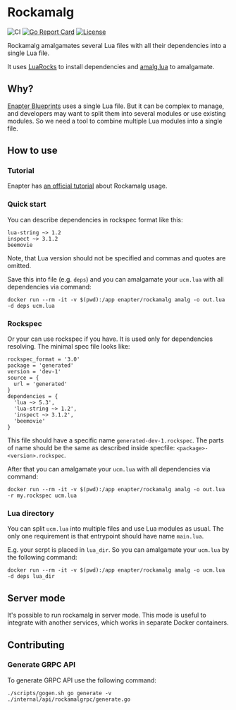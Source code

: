 # Rockamalg
![CI](https://github.com/Enapter/rockamalg/workflows/publish/badge.svg)
[![Go Report Card](https://goreportcard.com/badge/github.com/Enapter/rockamalg)](https://goreportcard.com/report/github.com/Enapter/rockamalg)
[![License](https://img.shields.io/github/license/Enapter/rockamalg)](LICENSE)

Rockamalg amalgamates several Lua files with all their dependencies into a single Lua file.

It uses [LuaRocks](https://luarocks.org/) to install dependencies and [amalg.lua](https://github.com/siffiejoe/lua-amalg/) to amalgamate.

## Why?

[Enapter Blueprints](https://developers.enapter.com/docs/#blueprints) uses a single Lua file. But it can be complex to manage, and developers may want to split them into several modules or use existing modules. So we need a tool to combine multiple Lua modules into a single file.

## How to use

### Tutorial

Enapter has [an official tutorial](https://developers.enapter.com/docs/tutorial/lua-complex/introduction) about Rockamalg usage.

### Quick start

You can describe dependencies in rockspec format like this:
```
lua-string ~> 1.2
inspect ~> 3.1.2
beemovie
```

Note, that Lua version should not be specified and commas and quotes are omitted.

Save this into file (e.g. `deps`) and you can amalgamate your `ucm.lua` with all dependencies via command:
```
docker run --rm -it -v $(pwd):/app enapter/rockamalg amalg -o out.lua -d deps ucm.lua
```

### Rockspec

Or your can use rockspec if you have. It is used only for dependencies resolving. The minimal spec file looks like:
```
rockspec_format = '3.0'
package = 'generated'
version = 'dev-1'
source = {
  url = 'generated'
}
dependencies = {
  'lua ~> 5.3',
  'lua-string ~> 1.2',
  'inspect ~> 3.1.2',
  'beemovie'
}
```

This file should have a specific name `generated-dev-1.rockspec`. The parts of name should be the same as described inside specfile: `<package>-<version>.rockspec`.

After that you can amalgamate your `ucm.lua` with all dependencies via command:
```
docker run --rm -it -v $(pwd):/app enapter/rockamalg amalg -o out.lua -r my.rockspec ucm.lua
```

### Lua directory

You can split `ucm.lua` into multiple files and use Lua modules as usual. The only one requirement is that entrypoint should have name `main.lua`.

E.g. your scrpt is placed in `lua_dir`. So you can amalgamate your `ucm.lua` by the following command:
```
docker run --rm -it -v $(pwd):/app enapter/rockamalg amalg -o ucm.lua -d deps lua_dir
```

## Server mode

It's possible to run rockamalg in server mode. This mode is useful to integrate with another services, which works in separate Docker containers.

## Contributing
### Generate GRPC API
To generate GRPC API use the following command:
```
./scripts/gogen.sh go generate -v ./internal/api/rockamalgrpc/generate.go
```
